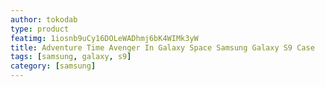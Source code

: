 ```yaml
---
author: tokodab
type: product
featimg: 1iosnb9uCy16DOLeWADhmj6bK4WIMk3yW
title: Adventure Time Avenger In Galaxy Space Samsung Galaxy S9 Case
tags: [samsung, galaxy, s9]
category: [samsung]
---
```

